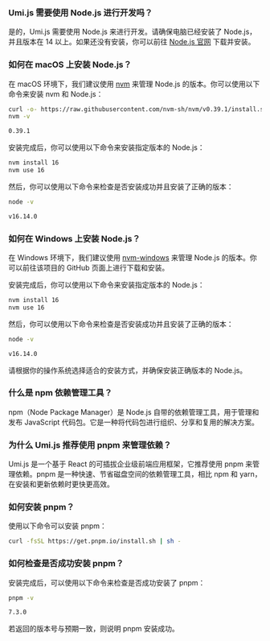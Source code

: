 ### Umi.js 需要使用 Node.js 进行开发吗？

是的，Umi.js 需要使用 Node.js 来进行开发。请确保电脑已经安装了 Node.js，并且版本在 14 以上。如果还没有安装，你可以前往 [Node.js 官网](https://nodejs.org/zh-cn/) 下载并安装。

### 如何在 macOS 上安装 Node.js？

在 macOS 环境下，我们建议使用 [nvm](https://github.com/nvm-sh/nvm) 来管理 Node.js 的版本。你可以使用以下命令来安装 nvm 和 Node.js：

```bash
curl -o- https://raw.githubusercontent.com/nvm-sh/nvm/v0.39.1/install.sh | bash
nvm -v

0.39.1
```

安装完成后，你可以使用以下命令来安装指定版本的 Node.js：

```bash
nvm install 16
nvm use 16
```

然后，你可以使用以下命令来检查是否安装成功并且安装了正确的版本：

```bash
node -v

v16.14.0
```

### 如何在 Windows 上安装 Node.js？

在 Windows 环境下，我们建议使用 [nvm-windows](https://github.com/coreybutler/nvm-windows) 来管理 Node.js 的版本。你可以前往该项目的 GitHub 页面上进行下载和安装。

安装完成后，你可以使用以下命令来安装指定版本的 Node.js：

```bash
nvm install 16
nvm use 16
```

然后，你可以使用以下命令来检查是否安装成功并且安装了正确的版本：

```bash
node -v

v16.14.0
```

请根据你的操作系统选择适合的安装方式，并确保安装正确版本的 Node.js。

### 什么是 npm 依赖管理工具？

npm（Node Package Manager）是 Node.js 自带的依赖管理工具，用于管理和发布 JavaScript 代码包。它是一种将代码包进行组织、分享和复用的解决方案。

### 为什么 Umi.js 推荐使用 pnpm 来管理依赖？

Umi.js 是一个基于 React 的可插拔企业级前端应用框架，它推荐使用 pnpm 来管理依赖。pnpm 是一种快速、节省磁盘空间的依赖管理工具，相比 npm 和 yarn，在安装和更新依赖时更快更高效。

### 如何安装 pnpm？

使用以下命令可以安装 pnpm：

```bash
curl -fsSL https://get.pnpm.io/install.sh | sh -
```

### 如何检查是否成功安装 pnpm？

安装完成后，可以使用以下命令来检查是否成功安装了 pnpm：

```bash
pnpm -v

7.3.0
```

若返回的版本号与预期一致，则说明 pnpm 安装成功。